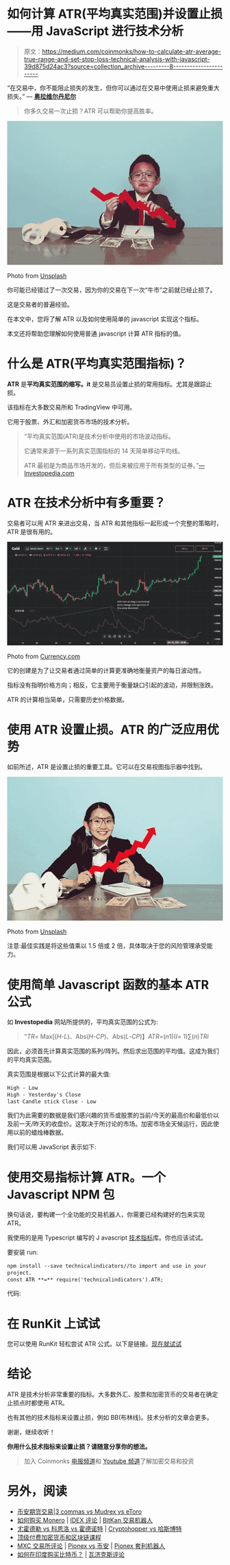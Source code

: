 # 如何计算 ATR(平均真实范围)并设置止损——用 JavaScript 进行技术分析

> 原文：<https://medium.com/coinmonks/how-to-calculate-atr-average-true-range-and-set-stop-loss-technical-analysis-with-javascript-39d875d24ac3?source=collection_archive---------8----------------------->

“在交易中，你不能阻止损失的发生，但你可以通过在交易中使用止损来避免重大损失。”
― [**奥拉维尔丹尼尔**](https://www.goodreads.com/quotes/tag/stop-loss#:~:text=%E2%80%9CIn%20trading%2C%20you%20can',stop%20loss%20in%20your%20trades.%E2%80%9D)

> 你多久交易一次止损？ATR 可以帮助你提高胜率。

![](img/b26072227534796848f1509908fe39eb.png)

Photo from [Unsplash](https://unsplash.com/s/photos/losing-money)

你可能已经错过了一次交易，因为你的交易在下一次“牛市”之前就已经止损了。

这是交易者的普遍经验。

在本文中，您将了解 ATR 以及如何使用简单的 javascript 实现这个指标。

本文还将帮助您理解如何使用普通 javascript 计算 ATR 指标的值。

# 什么是 ATR(平均真实范围指标)？

**ATR** 是**平均真实范围的缩写。it** 是交易员设置止损的常用指标。尤其是跟踪止损。

该指标在大多数交易所和 TradingView 中可用。

它用于股票、外汇和加密货币市场的技术分析。

> “平均真实范围(ATR)是技术分析中使用的市场波动指标。
> 
> 它通常来源于一系列真实范围指标的 14 天简单移动平均线。
> 
> ATR 最初是为商品市场开发的，但后来被应用于所有类型的证券。”[—Investopedia.com](https://www.investopedia.com/terms/a/atr.asp)

# ATR 在技术分析中有多重要？

交易者可以用 ATR 来进出交易，当 ATR 和其他指标一起形成一个完整的策略时，ATR 是很有用的。

![](img/8ab749ae0e6f319a027169e7caba848e.png)

Photo from [Currency.com](https://currency.com/how-to-read-and-use-average-true-range-trading-indicator)

它的创建是为了让交易者通过简单的计算更准确地衡量资产的每日波动性。

指标没有指明价格方向；相反，它主要用于衡量缺口引起的波动，并限制涨跌。

ATR 的计算相当简单，只需要历史价格数据。

# 使用 ATR 设置止损。ATR 的广泛应用优势

如前所述，ATR 是设置止损的重要工具。它可以在交易视图指示器中找到。

![](img/47516c7e21940f3089f69bf4566a46bd.png)

Photo from [Unsplash](https://unsplash.com/s/photos/losing-money)

注意:最佳实践是将这些值乘以 1.5 倍或 2 倍，具体取决于您的风险管理承受能力。

# **使用简单 Javascript 函数的基本 ATR 公式**

如 **Investopedia** 网站所提供的，平均真实范围的公式为:

> "*TR*= Max[(*H*-*L*)、Abs(*H*-*CP*)、Abs(*L*-*CP*)】*ATR*=(*n*1)(*I*= 1)∑(*n*)*TRi*

因此，必须首先计算真实范围的系列/阵列。然后求出范围的平均值。这成为我们的平均真实范围。

真实范围是根据以下公式计算的最大值:

```
High - Low
High - Yesterday's Close
last Candle stick Close - Low
```

我们为此需要的数据是我们感兴趣的货币或股票的当前/今天的最高价和最低价以及前一天/昨天的收盘价。这取决于所讨论的市场。加密市场全天候运行，因此使用以前的蜡烛棒数据。

我们可以用 JavaScript 表示如下:

# 使用交易指标计算 ATR。一个 Javascript NPM 包

换句话说，要构建一个全功能的交易机器人，你需要已经构建好的包来实现 ATR。

我使用的是用 Typescript 编写的 J avascript [技术指标](https://www.npmjs.com/package/technicalindicators)库。你也应该试试。

要安装 run:

```
npm install --save technicalindicators//to import and use in your project.
const ATR **=** require('technicalindicators').ATR;
```

代码:

# 在 RunKit 上试试

您可以使用 RunKit 轻松尝试 ATR 公式。以下是链接。[现在就试试](https://runkit.com/anandaravindan/atr)

# **结论**

ATR 是技术分析非常重要的指标。大多数外汇、股票和加密货币的交易者在确定止损点时都使用 ATR。

也有其他的技术指标来设置止损，例如 BB(布林线)。技术分析的文章会更多。

谢谢，继续收听！

**你用什么技术指标来设置止损？请随意分享你的想法。**

> 加入 Coinmonks [电报频道](https://t.me/coincodecap)和 [Youtube 频道](https://www.youtube.com/c/coinmonks/videos)了解加密交易和投资

# 另外，阅读

*   [币安期货交易](https://coincodecap.com/binance-futures-trading)|[3 commas vs Mudrex vs eToro](https://coincodecap.com/mudrex-3commas-etoro)
*   [如何购买 Monero](https://coincodecap.com/buy-monero) | [IDEX 评论](https://coincodecap.com/idex-review) | [BitKan 交易机器人](https://coincodecap.com/bitkan-trading-bot)
*   [尤霍德勒 vs 科恩洛 vs 霍德诺特](/coinmonks/youhodler-vs-coinloan-vs-hodlnaut-b1050acde55a) | [Cryptohopper vs 哈斯博特](https://coincodecap.com/cryptohopper-vs-haasbot)
*   [顶级付费加密货币和区块链课程](https://coincodecap.com/blockchain-courses)
*   [MXC 交易所评论](/coinmonks/mxc-exchange-review-3af0ec1cba8c) | [Pionex vs 币安](https://coincodecap.com/pionex-vs-binance) | [Pionex 套利机器人](https://coincodecap.com/pionex-arbitrage-bot)
*   [如何在印度购买比特币？](/coinmonks/buy-bitcoin-in-india-feb50ddfef94) | [瓦济克斯评论](/coinmonks/wazirx-review-5c811b074f5b)